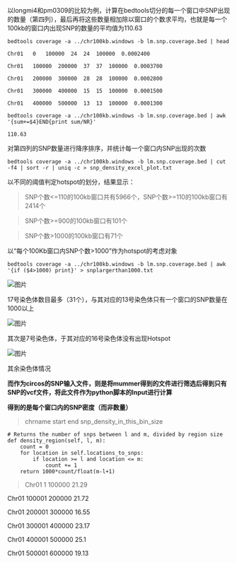 以longmi4和pm0309的比较为例，计算在bedtools切分的每一个窗口中SNP出现的数量（第四列），最后再将这些数量相加除以窗口的个数求平均，也就是每一个100kb的窗口内出现SNP的数量的平均值为110.63

    bedtools coverage -a ../chr100kb.windows -b lm.snp.coverage.bed | head
    
    Chr01	0	100000	24	24	100000	0.0002400
    
    Chr01	100000	200000	37	37	100000	0.0003700
    
    Chr01	200000	300000	28	28	100000	0.0002800
    
    Chr01	300000	400000	15	15	100000	0.0001500
    
    Chr01	400000	500000	13	13	100000	0.0001300
    
    bedtools coverage -a ../chr100kb.windows -b lm.snp.coverage.bed | awk '{sum+=$4}END{print sum/NR}'
    
    110.63

对第四列的SNP数量进行降序排序，并统计每一个窗口内SNP出现的次数

    bedtools coverage -a ../chr100kb.windows -b lm.snp.coverage.bed | cut -f4 | sort -r | uniq -c > snp_density_excel_plot.txt
    
以不同的阈值判定hotspot的划分，结果显示：

>SNP个数<=110的100kb窗口共有5966个，SNP个数>=110的100kb窗口有2414个

>SNP个数>=900的100kb窗口有101个

>SNP个数>1000的100kb窗口有71个

以“每个100Kb窗口内SNP个数>1000”作为hotspot的考虑对象

    bedtools coverage -a ../chr100kb.windows -b lm.snp.coverage.bed | awk '{if ($4>1000) print}' > snplargerthan1000.txt
    
![图片](https://user-images.githubusercontent.com/76728625/157382001-4f09014c-0f0b-4b1a-99f7-41df6d41a458.png)

17号染色体数目最多（31个），与其对应的13号染色体只有一个窗口的SNP数量在1000以上

![图片](https://user-images.githubusercontent.com/76728625/157382292-21943067-6599-4715-afe3-3dd7c8529dce.png)

其次是7号染色体，于其对应的16号染色体没有出现Hotspot 

![图片](https://user-images.githubusercontent.com/76728625/157383037-0809d059-12f4-4097-b17e-26c11950b0f3.png)

其余染色体情况

**而作为circos的SNP输入文件，则是将mummer得到的文件进行筛选后得到只有SNP的vcf文件，将此文件作为python脚本的Input进行计算**

**得到的是每个窗口内的SNP密度（而非数量）**

> chrname   start   end snp_density_in_this_bin_size

    # Returns the number of snps between l and m, divided by region size
    def density_region(self, l, m):
        count = 0
        for location in self.locations_to_snps:
            if location >= l and location <= m:
                count += 1
        return 1000*count/float(m-l+1)
        
> Chr01	1	100000	21.29

Chr01	100001	200000	21.72

Chr01	200001	300000	16.55

Chr01	300001	400000	23.17

Chr01	400001	500000	25.1

Chr01	500001	600000	19.13

